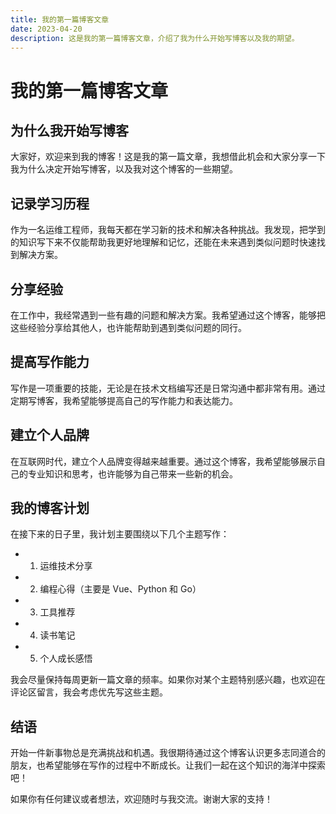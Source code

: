 ```yaml
---
title: 我的第一篇博客文章
date: 2023-04-20
description: 这是我的第一篇博客文章，介绍了我为什么开始写博客以及我的期望。
---
```


# 我的第一篇博客文章

## 为什么我开始写博客

大家好，欢迎来到我的博客！这是我的第一篇文章，我想借此机会和大家分享一下我为什么决定开始写博客，以及我对这个博客的一些期望。

## 记录学习历程

作为一名运维工程师，我每天都在学习新的技术和解决各种挑战。我发现，把学到的知识写下来不仅能帮助我更好地理解和记忆，还能在未来遇到类似问题时快速找到解决方案。

## 分享经验

在工作中，我经常遇到一些有趣的问题和解决方案。我希望通过这个博客，能够把这些经验分享给其他人，也许能帮助到遇到类似问题的同行。

## 提高写作能力

写作是一项重要的技能，无论是在技术文档编写还是日常沟通中都非常有用。通过定期写博客，我希望能够提高自己的写作能力和表达能力。

## 建立个人品牌

在互联网时代，建立个人品牌变得越来越重要。通过这个博客，我希望能够展示自己的专业知识和思考，也许能够为自己带来一些新的机会。

## 我的博客计划

在接下来的日子里，我计划主要围绕以下几个主题写作：

- 1. 运维技术分享
- 2. 编程心得（主要是 Vue、Python 和 Go）
- 3. 工具推荐
- 4. 读书笔记
- 5. 个人成长感悟

我会尽量保持每周更新一篇文章的频率。如果你对某个主题特别感兴趣，也欢迎在评论区留言，我会考虑优先写这些主题。

## 结语

开始一件新事物总是充满挑战和机遇。我很期待通过这个博客认识更多志同道合的朋友，也希望能够在写作的过程中不断成长。让我们一起在这个知识的海洋中探索吧！

如果你有任何建议或者想法，欢迎随时与我交流。谢谢大家的支持！

